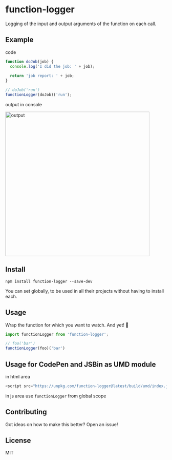 # function-logger
Logging of the input and output arguments of the function on each call.
## Example
code
```javascript
function doJob(job) {
  console.log('I did the job: ' + job);
  
  return 'job report: ' + job;
}

// doJob('run')
functionLogger(doJob)('run');
```
output in console

<img width="450" alt="output" src="https://user-images.githubusercontent.com/15855766/47255630-01bd8c00-d47d-11e8-9c06-9d6d672c0b23.png">

## Install

```
npm install function-logger --save-dev
```

You can set globally, to be used in all their projects without having to install each.
  
## Usage 
Wrap the function for which you want to watch. And yet! :checkered_flag:
```javascript
import functionLogger from 'function-logger';

// foo('bar')
functionLogger(foo)('bar')
```

## Usage for CodePen and JSBin as UMD module
in html area
```javascript
<script src="https://unpkg.com/function-logger@latest/build/umd/index.js"></script>
```
in js area use ```functionLogger``` from global scope

## Contributing
Got ideas on how to make this better? Open an issue!

## License
MIT
